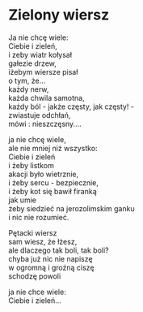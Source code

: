 # Zielony wiersz

Ja nie chcę wiele:  
Ciebie i zieleń,  
i zeby wiatr kołysał  
gałezie drzew,  
iżebym wiersze pisał  
o tym, że...  
             każdy nerw,  
każda chwila samotna,  
każdy ból - jakże częsty, jak częsty! -  
zwiastuje odchłań,  
mówi : nieszczęsny....  

ja nie chcę wiele,  
ale nie mniej niż wszystko:  
Ciebie i zieleń  
i żeby listkom  
akacji było wietrznie,  
i żeby sercu - bezpiecznie,  
i żeby kot się bawił firanką  
jak umie  
żeby siedzieć na jerozolimskim ganku  
i nic nie rozumieć.  

Pętacki wiersz  
sam wiesz, że łżesz,  
ale dlaczego tak boli, tak boli?  
chyba już nic nie napiszę  
w ogromną i groźną ciszę  
schodzę powoli  

ja nie chce wiele:  
Ciebie i zieleń...  
